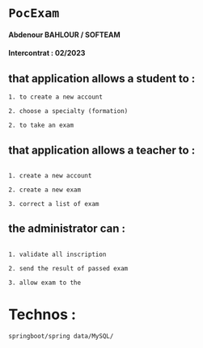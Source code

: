 # `PocExam`

#### Abdenour BAHLOUR / SOFTEAM
#### Intercontrat : 02/2023

## that application allows a student to :

```
1. to create a new account

2. choose a specialty (formation)

2. to take an exam

```

## that application allows a teacher to :

```

1. create a new account

2. create a new exam 

3. correct a list of exam

```

## the administrator can :

```

1. validate all inscription 

2. send the result of passed exam

3. allow exam to the 

```

# Technos :
```
springboot/spring data/MySQL/ 
``` 






